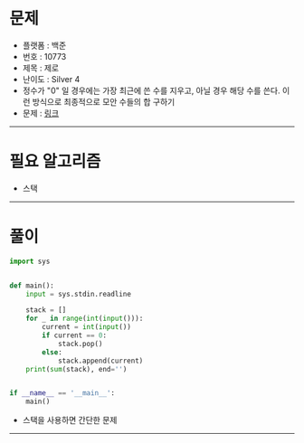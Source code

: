 # 문제
- 플랫폼 : 백준
- 번호 : 10773
- 제목 : 제로
- 난이도 : Silver 4
- 정수가 "0" 일 경우에는 가장 최근에 쓴 수를 지우고, 아닐 경우 해당 수를 쓴다. 이런 방식으로 최종적으로 모안 수들의 합 구하기
- 문제 : <a href="https://www.acmicpc.net/problem/10773" target="_blank">링크</a>

---

# 필요 알고리즘
- 스택

---

# 풀이
```python
import sys


def main():
    input = sys.stdin.readline

    stack = []
    for _ in range(int(input())):
        current = int(input())
        if current == 0:
            stack.pop()
        else:
            stack.append(current)
    print(sum(stack), end='')


if __name__ == '__main__':
    main()
```
- 스택을 사용하면 간단한 문제

---
